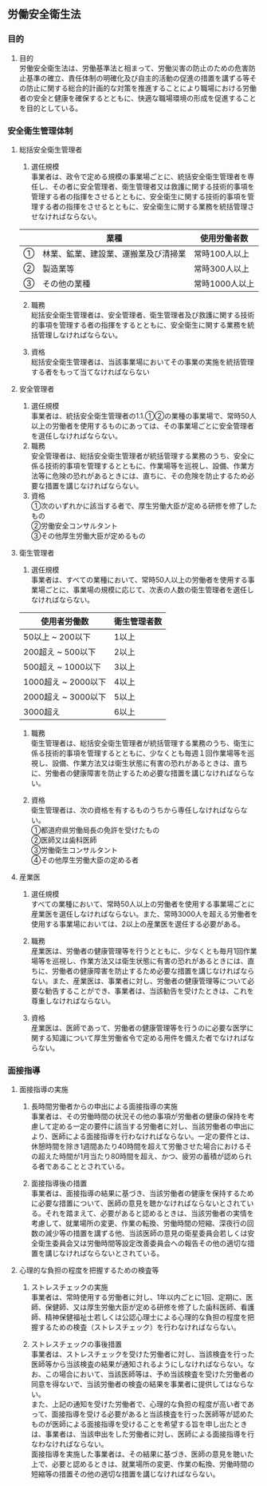 ## 労働安全衛生法

### 目的

1. 目的<br>
労働安全衛生法は、労働基準法と相まって、労働災害の防止のための危害防止基準の確立、責任体制の明確化及び自主的活動の促進の措置を講ずる等その防止に関する総合的計画的な対策を推進することにより職場における労働者の安全と健康を確保するとともに、快適な職場環境の形成を促進することを目的としている。

### 安全衛生管理体制

1. 総括安全衛生管理者<br>
    1. 選任規模<br>
    事業者は、政令で定める規模の事業場ごとに、統括安全衛生管理者を専任し、その者に安全管理者、衛生管理者又は救護に関する技術的事項を管理する者の指揮をさせるとともに、安全衛生に関する技術的事項を管理する者の指揮をさせるとともに、安全衛生に関する業務を統括管理させなければならない。  <br>

    ||業種|使用労働者数|
    |---|---|---|
    |①|林業、鉱業、建設業、運搬業及び清掃業|常時100人以上|
    |②|製造業等|常時300人以上|
    |③|その他の業種|常時1000人以上|

    2. 職務<br>
    総括安全衛生管理者は、安全管理者、衛生管理者及び救護に関する技術的事項を管理する者の指揮をするとともに、安全衛生に関する業務を統括管理しなければならない。

    3. 資格<br>
    総括安全衛生管理者は、当該事業場においてその事業の実施を統括管理する者をもって当てなければならない

2. 安全管理者<br>
    1. 選任規模<br>
    事業者は、統括安全衛生管理者の1.1.①②の業種の事業場で、常時50人以上の労働者を使用するものにあっては、その事業場ごとに安全管理者を選任しなければならない。
    2. 職務<br>
    安全管理者は、総括安全衛生管理者が統括管理する業務のうち、安全に係る技術的事項を管理するとともに、作業場等を巡視し、設備、作業方法等に危険の恐れがあるときには、直ちに、その危険を防止するため必要な措置を講じなければならない。
    3. 資格<br>
    ①次のいずれかに該当する者で、厚生労働大臣が定める研修を修了したもの<br>
    ②労働安全コンサルタント<br>
    ③その他厚生労働大臣が定めるもの<br>

3. 衛生管理者
    1. 選任規模<br>
    事業者は、すべての業種において、常時50人以上の労働者を使用する事業場ごとに、事業場の規模に応じて、次表の人数の衛生管理者を選任しなければならない。

    |使用者労働数|衛生管理者数|
    |---|---|
    |50以上 ~ 200以下|1以上|
    |200超え ~ 500以下|2以上|
    |500超え ~ 1000以下|3以上|
    |1000超え ~ 2000以下|4以上|
    |2000超え ~ 3000以下|5以上|
    |3000超え|6以上|

    1. 職務<br>
    衛生管理者は、総括安全衛生管理者が統括管理する業務のうち、衛生に係る技術的事項を管理するとともに、少なくとも毎週１回作業場等を巡視し、設備、作業方法又は衛生状態に有害の恐れがあるときは、直ちに、労働者の健康障害を防止するため必要な措置を講じなければならない。

    2. 資格<br>
    衛生管理者は、次の資格を有するものうちから専任しなければならない。<br>
    ①都道府県労働局長の免許を受けたもの<br>
    ②医師又は歯科医師<br>
    ③労働衛生コンサルタント<br>
    ④その他厚生労働大臣の定める者<br>

4. 産業医
    1. 選任規模<br>
    すべての業種において、常時50人以上の労働者を使用する事業場ごとに産業医を選任しなければならない。また、常時3000人を超える労働者を使用する事業場においては、2以上の産業医を選任する必要がある。

    2. 職務<br>
    産業医は、労働者の健康管理等を行うとともに、少なくとも毎月1回作業場等を巡視し、作業方法又は衛生状態に有害の恐れがあるときには、直ちに、労働者の健康障害を防止するため必要な措置を講じなければならない。また、産業医は、事業者に対し、労働者の健康管理等について必要な勧告することができ、事業者は、当該勧告を受けたときは、これを尊重しなければならない。

    3. 資格<br>
    産業医は、医師であって、労働者の健康管理等を行うのに必要な医学に関する知識について厚生労働省令で定める用件を備えた者でなければならない。

### 面接指導

1. 面接指導の実施

    1. 長時間労働者からの申出による面接指導の実施<br>
    事業者は、その労働時間の状況その他の事項が労働者の健康の保持を考慮して定める一定の要件に該当する労働者に対し、当該労働者の申出により、医師による面接指導を行わなければならない。一定の要件とは、休憩時間を除き1週間あたり40時間を超えて労働させた場合におけるその超えた時間が1月当たり80時間を超え、かつ、疲労の蓄積が認められる者であることとされている。

    2. 面接指導後の措置<br>
    事業者は、面接指導の結果に基づき、当該労働者の健康を保持するために必要な措置について、医師の意見を聴かなければならないとされている。それを踏まえて、必要があると認めるときは、当該労働者の実情を考慮して、就業場所の変更、作業の転換、労働時間の短縮、深夜行の回数の減少等の措置を講ずる他、当該医師の意見の衛星委員会若しくは安全衛生委員会又は労働時間等設定改善委員会への報告その他の適切な措置を講じなければならないとされている。

2. 心理的な負担の程度を把握するための検査等

    1. ストレスチェックの実施<br>
    事業者は、常時使用する労働者に対し、1年以内ごとに1回、定期に、医師、保健師、又は厚生労働大臣が定める研修を修了した歯科医師、看護師、精神保健福祉士若しくは公認心理士による心理的な負担の程度を把握するための検査（ストレスチェック）を行わなければならない。

    2. ストレスチェックの事後措置<br>
    事業者は、ストレスチェックを受けた労働者に対し、当該検査を行った医師等から当該検査の結果が通知されるようにしなければならない。なお、この場合において、当該医師等は、予め当該検査を受けた労働者の同意を得ないで、当該労働者の検査の結果を事業者に提供してはならない。<br>
    また、上記の通知を受けた労働者で、心理的な負担の程度が高い者であって、面接指導を受ける必要があると当該検査を行った医師等が認めたものが医師による面接指導を受けることを希望する旨を申し出たときは、事業者は、当該申出をした労働者に対し、医師による面接指導を行なわなければならない。<br>
    面接指導を実施した事業者は、その結果に基づき、医師の意見を聴いた上で、必要と認めるときは、就業場所の変更、作業の転換、労働時間の短縮等の措置その他の適切な措置を講じなければならない。







